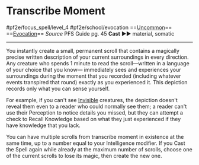 # Transcribe Moment
#pf2e/focus_spell/level_4 #pf2e/school/evocation 
==[Uncommon](rules/traits/uncommon.md)== ==[Evocation](rules/traits/evocation.md)==
*Source* PFS Guide pg. 45
**Cast** ►► material, somatic

---
You instantly create a small, permanent scroll that contains a magically precise written description of your current surroundings in every direction. Any creature who spends 1 minute to read the scroll—written in a language of your choice that you know— immediately sees and experiences your surroundings during the moment that you recorded (including whatever events transpired that round) exactly as you experienced it. This depiction records only what you can sense yourself.

For example, if you can't see [Invisible](../../../Conditions/Invisible.md) creatures, the depiction doesn't reveal them even to a reader who could normally see them; a reader can't use their Perception to notice details you missed, but they can attempt a check to Recall Knowledge based on what they just experienced if they have knowledge that you lack.

You can have multiple scrolls from transcribe moment in existence at the same time, up to a number equal to your Intelligence modifier. If you Cast the Spell again while already at the maximum number of scrolls, choose one of the current scrolls to lose its magic, then create the new one.